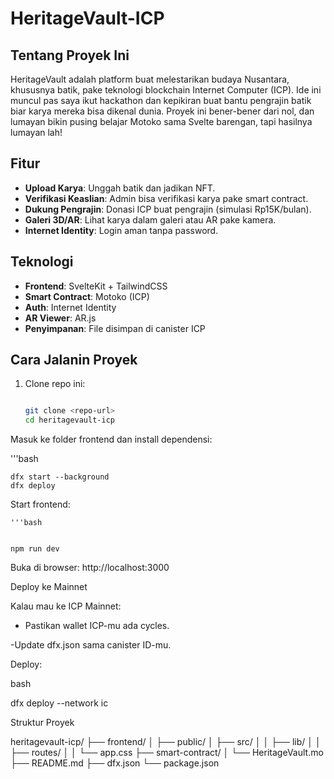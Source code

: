 # HeritageVault-ICP

## Tentang Proyek Ini
HeritageVault adalah platform buat melestarikan budaya Nusantara, khususnya batik, pake teknologi blockchain Internet Computer (ICP). Ide ini muncul pas saya ikut hackathon dan kepikiran buat bantu pengrajin batik biar karya mereka bisa dikenal dunia. Proyek ini bener-bener dari nol, dan lumayan bikin pusing belajar Motoko sama Svelte barengan, tapi hasilnya lumayan lah!

## Fitur
- **Upload Karya**: Unggah batik dan jadikan NFT.
- **Verifikasi Keaslian**: Admin bisa verifikasi karya pake smart contract.
- **Dukung Pengrajin**: Donasi ICP buat pengrajin (simulasi Rp15K/bulan).
- **Galeri 3D/AR**: Lihat karya dalam galeri atau AR pake kamera.
- **Internet Identity**: Login aman tanpa password.

## Teknologi
- **Frontend**: SvelteKit + TailwindCSS
- **Smart Contract**: Motoko (ICP)
- **Auth**: Internet Identity
- **AR Viewer**: AR.js
- **Penyimpanan**: File disimpan di canister ICP

## Cara Jalanin Proyek
1. Clone repo ini:
   
   ```bash
   
   git clone <repo-url>
   cd heritagevault-icp
   
Masuk ke folder frontend dan install dependensi:

  '''bash

    dfx start --background
    dfx deploy

Start frontend:

    '''bash


    npm run dev

Buka di browser: http://localhost:3000


Deploy ke Mainnet

Kalau mau ke ICP Mainnet:

- Pastikan wallet ICP-mu ada cycles.



-Update dfx.json sama canister ID-mu.



Deploy:

bash


dfx deploy --network ic



Struktur Proyek

heritagevault-icp/
├── frontend/
│   ├── public/
│   ├── src/
│   │   ├── lib/
│   │   ├── routes/
│   │   └── app.css
├── smart-contract/
│   └── HeritageVault.mo
├── README.md
├── dfx.json
└── package.json







